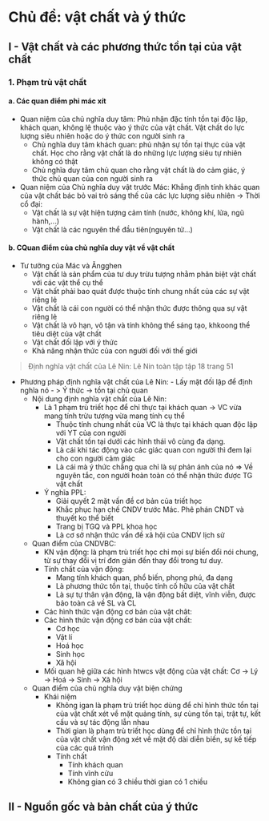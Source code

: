 # Chủ đề: vật chất và ý thức
## I - Vật chất và các phương thức tồn tại của vật chất
### 1. Phạm trù vật chất
#### a. Các quan điểm phi mác xít
* Quan niệm của chủ nghĩa duy tâm: Phủ nhận đặc tính tồn tại độc lập, khách quan, không lệ thuộc vào ý thức của vật chất. Vật chất do lực lượng siêu nhiên hoặc do ý thức con người sinh ra
    - Chủ nghĩa duy tâm khách quan: phủ nhận sự tồn tại thực của vật chất. Học cho rằng vật chất là do những lực lượng siêu tự nhiên không có thật
    - Chủ nghĩa duy tâm chủ quan cho rằng vật chất là do cảm giác, ý thức chủ quan của con người sinh ra
* Quan niệm của Chủ nghĩa duy vật trước Mác: Khẳng định tính khác quan của vật chất bác bỏ vai trò sáng thế của các lực lượng siêu nhiên -> Thời cổ đại:
    - Vật chất là sự vật hiện tượng cảm tính (nước, không khí, lửa, ngũ hành,...)
    - Vật chất là các nguyên thể đầu tiên(nguyên tử...)

#### b. CQuan điểm của chủ nghĩa duy vật về vật chất
* Tư tưởng của Mác và Ăngghen
    - Vật chất là sản phẩm của tư duy trừu tượng nhằm phân biệt vật chất với các vật thể cụ thể
    - Vật chất phải bao quát được thuộc tính chung nhất của các sự vật riêng lẻ
    - Vật chất là cái con người có thể nhận thức được thông qua sự vật riêng lẻ
    - Vật chất là vô hạn, vô tận và tính không thể sáng tạo, khkoong thể tiêu diệt của vật chất
    - Vật chất đối lập với ý thức
    - Khả năng nhận thức của con người đối với thế giới
>Định nghĩa vật chất của Lê Nin: Lê Nin toàn tập tập 18 trang 51
- Phương pháp định nghĩa vật chất của Lê Nin:
        - Lấy mặt đối lập để định nghĩa nó
        - > Ý thức -> tồn tại chủ quan
    - Nội dung định nghĩa vật chất của Lê Nin:
        - Là 1 phạm trù triết học để chỉ thực tại khách quan -> VC vừa mang tính trừu tượng vừa mang tính cụ thể
            - Thuộc tính chung nhất của VC là thực tại khách quan độc lập với YT của con người
            - Vật chất tồn tại dưới các hình thái vô cùng đa dạng.
            - Là cái khi tác động vào các giác quan con người thì đem lại cho con người cảm giác
            - Là cái mà ý thức chẳng qua chỉ là sự phản ánh của nó
		=> 	Về nguyên tắc, con người hoàn toàn có thể nhận thức được TG vật chất
        - Ý nghĩa PPL:
            - Giải quyết 2 mặt vấn đề cơ bản của triết học
            - Khắc phục hạn chế CNDV trước Mác. Phê phán CNDT và thuyết ko thể biết
            - Trang bị TGQ và PPL khoa học
            - Là cơ sở nhận thức vấn đề xã hội của CNDV lịch sử
    - Quan điểm của CNDVBC:
        - KN vận động: là phạm trù triết học chỉ mọi sự biến đổi nói chung, từ sự thay đổi vị trí đơn giản đến thay đổi trong tư duy.
        - Tính chất của vận động:
            - Mang tính khách quan, phổ biến, phong phú, đa dạng
            - Là phương thức tồn tại, thuộc tính cố hữu của vật chất
            - Là sự tự thân vận động, là vận động bất diệt, vĩnh viễn, được bảo toàn cả về SL và CL
        - Các hình thức vận động cơ bản của vật chât:
        - Các hình thức vận động cơ bản của vật chất:
            - Cơ học
            - Vật lí
            - Hoá học
            - Sinh học
            - Xã hội
        - Mối quan hệ giữa các hình htwcs vật động của vật chất: Cơ -> Lý -> Hoá -> Sinh -> Xã hội
    - Quan điểm của chủ nghĩa duy vật biện chứng
        - Khái niệm
            - Không igan là phạm trù triết học dùng để chỉ hình thức tồn tại của vật chất xét về mặt quảng tính, sự cùng tồn tại, trật tự, kết cấu và sự tác động lẫn nhau
            - Thời gian là phạm trù triết học dùng để chỉ hình thức tồn tại của vật chất  vận động xét về mặt độ dài diễn biến, sự kế tiếp của các quá trình
            - Tính chất
                - Tính khách quan
                - Tính vĩnh cửu
                - Không gian có 3 chiều thời gian có 1 chiều
## II - Nguồn gốc và bản chất của ý thức